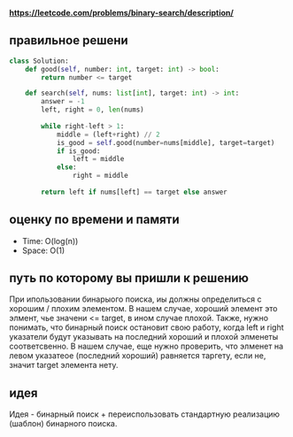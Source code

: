 **https://leetcode.com/problems/binary-search/description/**

## правильное решени
```python
class Solution:
    def good(self, number: int, target: int) -> bool:
        return number <= target

    def search(self, nums: list[int], target: int) -> int:
        answer = -1
        left, right = 0, len(nums)
        
        while right-left > 1:
            middle = (left+right) // 2
            is_good = self.good(number=nums[middle], target=target)
            if is_good:
                left = middle
            else:
                right = middle
        
        return left if nums[left] == target else answer
```

## оценку по времени и памяти
- Time: O(log(n))
- Space: O(1)

## путь по которому вы пришли к решению
При ипользовании бинарыого поиска, иы должны определиться с хорошим / плохим элементом. В нашем случае, хороший элемент это элмент, чье значени <= target, в ином случае плохой. Также, нужно понимать, что бинарный поиск остановит свою работу, когда left и right указатели будут указывать на последний хороший и плохой элменеты соответсвенно. В нашем случае, еще нужно проверить, что элменет на левом указатеое (последний хороший) равняется таргету, если не, значит target элемента нету.

## идея
Идея - бинарный поиск + переиспользовать стандартную реализацию (шаблон) бинарного поиска. 
